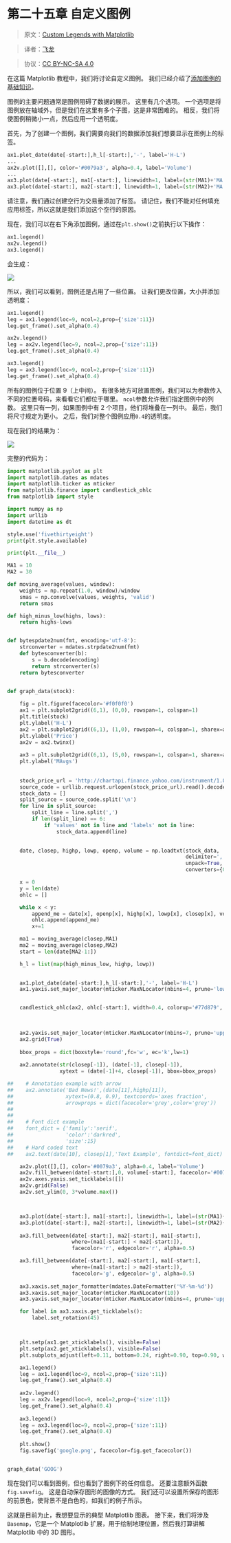 # 第二十五章 自定义图例

> 原文：[Custom Legends with Matplotlib](https://pythonprogramming.net/custom-legends-matplotlib-tutorial/)

> 译者：[飞龙](https://github.com/)

> 协议：[CC BY-NC-SA 4.0](http://creativecommons.org/licenses/by-nc-sa/4.0/)

在这篇 Matplotlib 教程中，我们将讨论自定义图例。 我们已经介绍了[添加图例的基础知识](http://pythonprogramming.net/legends-titles-labels-matplotlib-tutorial/)。

图例的主要问题通常是图例阻碍了数据的展示。 这里有几个选项。 一个选项是将图例放在轴域外，但是我们在这里有多个子图，这是非常困难的。 相反，我们将使图例稍微小一点，然后应用一个透明度。

首先，为了创建一个图例，我们需要向我们的数据添加我们想要显示在图例上的标签。

```py
ax1.plot_date(date[-start:],h_l[-start:],'-', label='H-L')
...
ax2v.plot([],[], color='#0079a3', alpha=0.4, label='Volume')
...
ax3.plot(date[-start:], ma1[-start:], linewidth=1, label=(str(MA1)+'MA'))
ax3.plot(date[-start:], ma2[-start:], linewidth=1, label=(str(MA2)+'MA'))
```

请注意，我们通过创建空行为交易量添加了标签。 请记住，我们不能对任何填充应用标签，所以这就是我们添加这个空行的原因。

现在，我们可以在右下角添加图例，通过在`plt.show()`之前执行以下操作：

```py
ax1.legend()
ax2v.legend()
ax3.legend()
```

会生成：

![](https://pythonprogramming.net/static/images/matplotlib/matplotlib-stock-chart-legends.png)

所以，我们可以看到，图例还是占用了一些位置。 让我们更改位置，大小并添加透明度：

```py
ax1.legend()
leg = ax1.legend(loc=9, ncol=2,prop={'size':11})
leg.get_frame().set_alpha(0.4)

ax2v.legend()
leg = ax2v.legend(loc=9, ncol=2,prop={'size':11})
leg.get_frame().set_alpha(0.4)

ax3.legend()
leg = ax3.legend(loc=9, ncol=2,prop={'size':11})
leg.get_frame().set_alpha(0.4)
```

所有的图例位于位置 9（上中间）。 有很多地方可放置图例，我们可以为参数传入不同的位置号码，来看看它们都位于哪里。 `ncol`参数允许我们指定图例中的列数。 这里只有一列，如果图例中有 2 个项目，他们将堆叠在一列中。 最后，我们将尺寸规定为更小。 之后，我们对整个图例应用`0.4`的透明度。

现在我们的结果为：

![](https://pythonprogramming.net/static/images/matplotlib/custom-matplotlib-legends-stock-chart-tutorial.png)

完整的代码为：

```py
import matplotlib.pyplot as plt
import matplotlib.dates as mdates
import matplotlib.ticker as mticker
from matplotlib.finance import candlestick_ohlc
from matplotlib import style

import numpy as np
import urllib
import datetime as dt

style.use('fivethirtyeight')
print(plt.style.available)

print(plt.__file__)

MA1 = 10
MA2 = 30

def moving_average(values, window):
    weights = np.repeat(1.0, window)/window
    smas = np.convolve(values, weights, 'valid')
    return smas

def high_minus_low(highs, lows):
    return highs-lows


def bytespdate2num(fmt, encoding='utf-8'):
    strconverter = mdates.strpdate2num(fmt)
    def bytesconverter(b):
        s = b.decode(encoding)
        return strconverter(s)
    return bytesconverter
    

def graph_data(stock):

    fig = plt.figure(facecolor='#f0f0f0')
    ax1 = plt.subplot2grid((6,1), (0,0), rowspan=1, colspan=1)
    plt.title(stock)
    plt.ylabel('H-L')
    ax2 = plt.subplot2grid((6,1), (1,0), rowspan=4, colspan=1, sharex=ax1)
    plt.ylabel('Price')
    ax2v = ax2.twinx()
    
    ax3 = plt.subplot2grid((6,1), (5,0), rowspan=1, colspan=1, sharex=ax1)
    plt.ylabel('MAvgs')
    
    
    stock_price_url = 'http://chartapi.finance.yahoo.com/instrument/1.0/'+stock+'/chartdata;type=quote;range=1y/csv'
    source_code = urllib.request.urlopen(stock_price_url).read().decode()
    stock_data = []
    split_source = source_code.split('\n')
    for line in split_source:
        split_line = line.split(',')
        if len(split_line) == 6:
            if 'values' not in line and 'labels' not in line:
                stock_data.append(line)

    
    date, closep, highp, lowp, openp, volume = np.loadtxt(stock_data,
                                                          delimiter=',',
                                                          unpack=True,
                                                          converters={0: bytespdate2num('%Y%m%d')})

    x = 0
    y = len(date)
    ohlc = []

    while x < y:
        append_me = date[x], openp[x], highp[x], lowp[x], closep[x], volume[x]
        ohlc.append(append_me)
        x+=1

    ma1 = moving_average(closep,MA1)
    ma2 = moving_average(closep,MA2)
    start = len(date[MA2-1:])

    h_l = list(map(high_minus_low, highp, lowp))
    

    ax1.plot_date(date[-start:],h_l[-start:],'-', label='H-L')
    ax1.yaxis.set_major_locator(mticker.MaxNLocator(nbins=4, prune='lower'))


    candlestick_ohlc(ax2, ohlc[-start:], width=0.4, colorup='#77d879', colordown='#db3f3f')
  
    

    ax2.yaxis.set_major_locator(mticker.MaxNLocator(nbins=7, prune='upper'))
    ax2.grid(True)
    
    bbox_props = dict(boxstyle='round',fc='w', ec='k',lw=1)
    
    ax2.annotate(str(closep[-1]), (date[-1], closep[-1]),
                 xytext = (date[-1]+4, closep[-1]), bbox=bbox_props)

##    # Annotation example with arrow
##    ax2.annotate('Bad News!',(date[11],highp[11]),
##                 xytext=(0.8, 0.9), textcoords='axes fraction',
##                 arrowprops = dict(facecolor='grey',color='grey'))
##
##    
##    # Font dict example
##    font_dict = {'family':'serif',
##                 'color':'darkred',
##                 'size':15}
##    # Hard coded text 
##    ax2.text(date[10], closep[1],'Text Example', fontdict=font_dict)

    ax2v.plot([],[], color='#0079a3', alpha=0.4, label='Volume')
    ax2v.fill_between(date[-start:],0, volume[-start:], facecolor='#0079a3', alpha=0.4)
    ax2v.axes.yaxis.set_ticklabels([])
    ax2v.grid(False)
    ax2v.set_ylim(0, 3*volume.max())



    ax3.plot(date[-start:], ma1[-start:], linewidth=1, label=(str(MA1)+'MA'))
    ax3.plot(date[-start:], ma2[-start:], linewidth=1, label=(str(MA2)+'MA'))
    
    ax3.fill_between(date[-start:], ma2[-start:], ma1[-start:],
                     where=(ma1[-start:] < ma2[-start:]),
                     facecolor='r', edgecolor='r', alpha=0.5)

    ax3.fill_between(date[-start:], ma2[-start:], ma1[-start:],
                     where=(ma1[-start:] > ma2[-start:]),
                     facecolor='g', edgecolor='g', alpha=0.5)
    
    ax3.xaxis.set_major_formatter(mdates.DateFormatter('%Y-%m-%d'))
    ax3.xaxis.set_major_locator(mticker.MaxNLocator(10))
    ax3.yaxis.set_major_locator(mticker.MaxNLocator(nbins=4, prune='upper'))

    for label in ax3.xaxis.get_ticklabels():
        label.set_rotation(45)



    plt.setp(ax1.get_xticklabels(), visible=False)
    plt.setp(ax2.get_xticklabels(), visible=False)
    plt.subplots_adjust(left=0.11, bottom=0.24, right=0.90, top=0.90, wspace=0.2, hspace=0)

    ax1.legend()
    leg = ax1.legend(loc=9, ncol=2,prop={'size':11})
    leg.get_frame().set_alpha(0.4)
    
    ax2v.legend()
    leg = ax2v.legend(loc=9, ncol=2,prop={'size':11})
    leg.get_frame().set_alpha(0.4)
    
    ax3.legend()
    leg = ax3.legend(loc=9, ncol=2,prop={'size':11})
    leg.get_frame().set_alpha(0.4)
    
    plt.show()
    fig.savefig('google.png', facecolor=fig.get_facecolor())


graph_data('GOOG')
```

现在我们可以看到图例，但也看到了图例下的任何信息。 还要注意额外函数`fig.savefig`。 这是自动保存图形的图像的方式。 我们还可以设置所保存的图形的前景色，使背景不是白色的，如我们的例子所示。

这就是目前为止，我想要显示的典型 Matplotlib 图表。 接下来，我们将涉及`Basemap`，它是一个 Matplotlib 扩展，用于绘制地理位置，然后我打算讲解 Matplotlib 中的 3D 图形。
